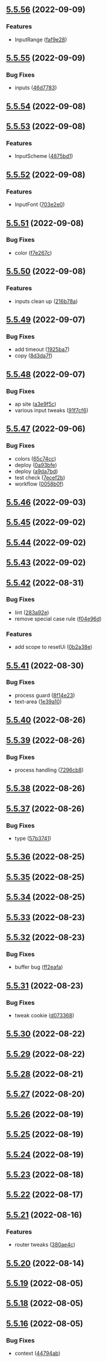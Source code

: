 ## [5.5.56](https://github.com/FactorJS/factor/compare/v5.5.55...v5.5.56) (2022-09-09)


### Features

* InputRange ([faf9e28](https://github.com/FactorJS/factor/commit/faf9e289a4cf6da43df5c2740d78ced679bea617))



## [5.5.55](https://github.com/FactorJS/factor/compare/v5.5.54...v5.5.55) (2022-09-09)


### Bug Fixes

* inputs ([46d7783](https://github.com/FactorJS/factor/commit/46d77831a9ad8ee94f7a61ff3c7a68d538dc8fb3))



## [5.5.54](https://github.com/FactorJS/factor/compare/v5.5.53...v5.5.54) (2022-09-08)



## [5.5.53](https://github.com/FactorJS/factor/compare/v5.5.52...v5.5.53) (2022-09-08)


### Features

* InputScheme ([4875bd1](https://github.com/FactorJS/factor/commit/4875bd1946210e8cca0fb3560382b8ad4df7243f))



## [5.5.52](https://github.com/FactorJS/factor/compare/v5.5.51...v5.5.52) (2022-09-08)


### Features

* InputFont ([703e2e0](https://github.com/FactorJS/factor/commit/703e2e0d28e7759e1c0394c4ca39aec5149ebb1b))



## [5.5.51](https://github.com/FactorJS/factor/compare/v5.5.50...v5.5.51) (2022-09-08)


### Bug Fixes

* color ([f7e267c](https://github.com/FactorJS/factor/commit/f7e267c59db7d13b8f9c38e1048aac46985e33ad))



## [5.5.50](https://github.com/FactorJS/factor/compare/v5.5.49...v5.5.50) (2022-09-08)


### Features

* inputs clean up ([216b78a](https://github.com/FactorJS/factor/commit/216b78a5f23ce28c0e1b9ef49b05dff18660628d))



## [5.5.49](https://github.com/FactorJS/factor/compare/v5.5.48...v5.5.49) (2022-09-07)


### Bug Fixes

* add timeout ([1925ba7](https://github.com/FactorJS/factor/commit/1925ba71a68b700c7f28c4c94ed6832145598c0f))
* copy ([8d3da7f](https://github.com/FactorJS/factor/commit/8d3da7f659241ce286e848f37d3ff153afba31f6))



## [5.5.48](https://github.com/FactorJS/factor/compare/v5.5.47...v5.5.48) (2022-09-07)


### Bug Fixes

* ap site ([a3e9f5c](https://github.com/FactorJS/factor/commit/a3e9f5c1a8ff5686b63d33f6a56289a94160d691))
* various input tweaks ([91f7cf6](https://github.com/FactorJS/factor/commit/91f7cf655f03342636b15d89d53dca9aa4d91c34))



## [5.5.47](https://github.com/FactorJS/factor/compare/v5.5.46...v5.5.47) (2022-09-06)


### Bug Fixes

* colors ([65c74cc](https://github.com/FactorJS/factor/commit/65c74cc17870ec893f4f47076d95be38994dfe4e))
* deploy ([0a93bfe](https://github.com/FactorJS/factor/commit/0a93bfe96b73c74a92948c3f34e5a614cbd3ca87))
* deploy ([a9da7bd](https://github.com/FactorJS/factor/commit/a9da7bd8a3771f46d36d7e1c1f0b197c839610db))
* test check ([7ecef2b](https://github.com/FactorJS/factor/commit/7ecef2ba5963106dab6d7663aa7e37426825ca9e))
* workflow ([0058b0f](https://github.com/FactorJS/factor/commit/0058b0f438324199b49865eb34be1cbf78a1a440))



## [5.5.46](https://github.com/FactorJS/factor/compare/v5.5.45...v5.5.46) (2022-09-03)



## [5.5.45](https://github.com/FactorJS/factor/compare/v5.5.44...v5.5.45) (2022-09-02)



## [5.5.44](https://github.com/FactorJS/factor/compare/v5.5.43...v5.5.44) (2022-09-02)



## [5.5.43](https://github.com/FactorJS/factor/compare/v5.5.42...v5.5.43) (2022-09-02)



## [5.5.42](https://github.com/FactorJS/factor/compare/v5.5.41...v5.5.42) (2022-08-31)


### Bug Fixes

* lint ([283a92e](https://github.com/FactorJS/factor/commit/283a92e9c9442f9799bdf6ad3ce1bf4a517fb44c))
* remove special case rule ([f04e96d](https://github.com/FactorJS/factor/commit/f04e96d86110cebe69907b204ef75531073f04c5))


### Features

* add scope to resetUi ([0b2a38e](https://github.com/FactorJS/factor/commit/0b2a38ed18c05e0e9ac1d6c39d50e302e3a6546b))



## [5.5.41](https://github.com/FactorJS/factor/compare/v5.5.40...v5.5.41) (2022-08-30)


### Bug Fixes

* process guard ([8f14e23](https://github.com/FactorJS/factor/commit/8f14e2340a60bb763abe6bad1805a7af8e0d0814))
* text-area ([1e39a10](https://github.com/FactorJS/factor/commit/1e39a10f02ec64523edf59921cc57d6974b8ba98))



## [5.5.40](https://github.com/FactorJS/factor/compare/v5.5.39...v5.5.40) (2022-08-26)



## [5.5.39](https://github.com/FactorJS/factor/compare/v5.5.38...v5.5.39) (2022-08-26)


### Bug Fixes

* process handling ([7296cb8](https://github.com/FactorJS/factor/commit/7296cb8aa29413f5b871a36ada34608f12631d7a))



## [5.5.38](https://github.com/FactorJS/factor/compare/v5.5.37...v5.5.38) (2022-08-26)



## [5.5.37](https://github.com/FactorJS/factor/compare/v5.5.36...v5.5.37) (2022-08-26)


### Bug Fixes

* type ([57b3741](https://github.com/FactorJS/factor/commit/57b37417cecc07ad902d93c926262c4db2ffd835))



## [5.5.36](https://github.com/FactorJS/factor/compare/v5.5.35...v5.5.36) (2022-08-25)



## [5.5.35](https://github.com/FactorJS/factor/compare/v5.5.34...v5.5.35) (2022-08-25)



## [5.5.34](https://github.com/FactorJS/factor/compare/v5.5.33...v5.5.34) (2022-08-25)



## [5.5.33](https://github.com/FactorJS/factor/compare/v5.5.32...v5.5.33) (2022-08-23)



## [5.5.32](https://github.com/FactorJS/factor/compare/v5.5.31...v5.5.32) (2022-08-23)


### Bug Fixes

* buffer bug ([ff2eafa](https://github.com/FactorJS/factor/commit/ff2eafaf40b24b549ac90636c8fa77b3f8bca0a6))



## [5.5.31](https://github.com/FactorJS/factor/compare/v5.5.30...v5.5.31) (2022-08-23)


### Bug Fixes

* tweak cookie ([d073368](https://github.com/FactorJS/factor/commit/d073368755c6df959f459454ba8c9088d92965e7))



## [5.5.30](https://github.com/FactorJS/factor/compare/v5.5.29...v5.5.30) (2022-08-22)



## [5.5.29](https://github.com/FactorJS/factor/compare/v5.5.28...v5.5.29) (2022-08-22)



## [5.5.28](https://github.com/FactorJS/factor/compare/v5.5.27...v5.5.28) (2022-08-21)



## [5.5.27](https://github.com/FactorJS/factor/compare/v5.5.26...v5.5.27) (2022-08-20)



## [5.5.26](https://github.com/FactorJS/factor/compare/v5.5.25...v5.5.26) (2022-08-19)



## [5.5.25](https://github.com/FactorJS/factor/compare/v5.5.24...v5.5.25) (2022-08-19)



## [5.5.24](https://github.com/FactorJS/factor/compare/v5.5.23...v5.5.24) (2022-08-19)



## [5.5.23](https://github.com/FactorJS/factor/compare/v5.5.22...v5.5.23) (2022-08-18)



## [5.5.22](https://github.com/FactorJS/factor/compare/v5.5.21...v5.5.22) (2022-08-17)



## [5.5.21](https://github.com/FactorJS/factor/compare/v5.5.20...v5.5.21) (2022-08-16)


### Features

* router tweaks ([380ae4c](https://github.com/FactorJS/factor/commit/380ae4ce546cf84359d8b53ffcbf03858373bb60))



## [5.5.20](https://github.com/FactorJS/factor/compare/v5.5.19...v5.5.20) (2022-08-14)



## [5.5.19](https://github.com/FactorJS/factor/compare/v5.5.18...v5.5.19) (2022-08-05)



## [5.5.18](https://github.com/FactorJS/factor/compare/v5.5.16...v5.5.18) (2022-08-05)



## [5.5.16](https://github.com/FactorJS/factor/compare/v5.5.15...v5.5.16) (2022-08-05)


### Bug Fixes

* context ([44794ab](https://github.com/FactorJS/factor/commit/44794ab0db7956417b075f3fae66292910f47740))



